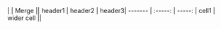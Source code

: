 | | Merge ||
header1 | header2 | header3|
------- | :-----: | -----: |
cell1   | wider cell      ||
